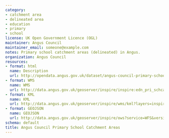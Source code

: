 ```yaml
---
category:
- catchment area
- delineated area
- education
- primary
- school
license: UK Open Government Licence (OGL)
maintainer: Angus Council
maintainer_email: someone@example.com
notes: Primary school catchment areas (delineated) in Angus.
organization: Angus Council
resources:
- format: html
  name: Description
  url: http://opendata.angus.gov.uk/dataset/angus-council-primary-school-catchment-areas
- format: WMS
  name: WMS
  url: http://data.angus.gov.uk/geoserver/inspire/inspire:edn_pri_schcatchment/wms?service=WMS&request=GetMap
- format: KML
  name: KML
  url: http://data.angus.gov.uk/geoserver/inspire/wms/kml?layers=inspire:edn_pri_schcatchment&mode=download
- format: GEOJSON
  name: GEOJSON
  url: http://data.angus.gov.uk/geoserver/inspire/ows?service=WFS&version=1.0.0&request=GetFeature&typeName=inspire:edn_pri_schcatchment&outputFormat=application%2Fjson&srsName=EPSG:3857
schema: default
title: Angus Council Primary School Catchment Areas
---
```

